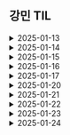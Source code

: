 ## 강민 TIL

<details>
<summary>2025-01-13</summary>
<div markdown="1">

                        
- Jira의 사용법에 대해 배웠다.
- 프롬프트 엔지니어링에 대해 더 깊이 파보는 중...

</div>
</details>

<details>
<summary>2025-01-14</summary>
<div markdown="1">

#### python으로 영어 -> 한글 번역

```
pip install googletrans==4.0.0-rc1
```
```
from googletrans import Translator

def translate_text():
    translator = Translator()
    result = translator.translate("""text""", dest='en')
    print(result.text)

translate_text()
```

</div>
</details>

<details>
<summary>2025-01-15</summary>
<div markdown="1">

#### 이미지를 32bit로 생성하기
- 파이썬 이미지 처리 라이브러리 PIL 설치
```
pip install pillow
```
```
from PIL import Image, ImageDraw
import numpy as np

# 이미지 파일 경로
image_path = "이미지 파일 경로로" 

# 이미지 로드 및 32x32 픽셀화
grid_size = 32  # 격자 크기 (32x32 픽셀)
original_image = Image.open(image_path).convert("RGBA")
small_image = original_image.resize((grid_size, grid_size), Image.Resampling.NEAREST)

# 결과 이미지 크기 계산
cell_size = 70  # 각 격자의 크기 
output_size = grid_size * cell_size
output_image = Image.new("RGBA", (output_size, output_size), (255, 255, 255, 255))
draw = ImageDraw.Draw(output_image)

# 격자와 픽셀 색상 그리기
for y in range(grid_size):
    for x in range(grid_size):
        color = tuple(small_image.getpixel((x, y)))  # 픽셀 색상 추출 (RGBA)
        # 격자 셀에 색상 채우기
        draw.rectangle(
            [
                (x * cell_size, y * cell_size),
                ((x + 1) * cell_size - 1, (y + 1) * cell_size - 1),
            ],
            fill=color,
        )
        # 격자선 그리기
        draw.rectangle(
            [
                (x * cell_size, y * cell_size),
                ((x + 1) * cell_size - 1, (y + 1) * cell_size - 1),
            ],
            outline=(200, 200, 200, 255),  # 회색 격자선
        )

# 결과 이미지를 RGB로 변환
rgb_output_image = output_image.convert("RGB")

# 결과 이미지 저장 경로
output_image_path = "결과 이미지 경로로"
# 이미지 저장
rgb_output_image.save(output_image_path)
output_image_path
```

#### 이미지 배경 제거
- 이미지 배경 제거를 위한 rembg 라이브러리 설치
```
pip install rembg
```
```
from rembg import remove
from PIL import Image

input = Image.open("이미지 경로") # load image
output = remove(input) # remove background
output.save("결과 이미지 경로") # save image
```
- 코드 실행 시 이미지 배경 제거와 같은 작업에 사용되는 딥러닝 기반 세그멘테이션 모델인 u2net이 자동 다운로드


- 배경 있는 이미지 배경 제거 후 32bit로 생성하기
```
from PIL import Image, ImageDraw
from rembg import remove
import numpy as np

# 이미지 파일 경로
image_path = "이미지 파일 경로로" 

# 이미지 로드 및 32x32 픽셀화
grid_size = 32 
input = Image.open(image_path) 
output = remove(input)
original_image = output.convert("RGBA")
small_image = original_image.resize((grid_size, grid_size), Image.Resampling.NEAREST)

# 결과 이미지 크기 계산
cell_size = 70 
output_size = grid_size * cell_size
output_image = Image.new("RGBA", (output_size, output_size), (255, 255, 255, 255))
draw = ImageDraw.Draw(output_image)

# 격자와 픽셀 색상 그리기
for y in range(grid_size):
    for x in range(grid_size):
        color = tuple(small_image.getpixel((x, y)))  # 픽셀 색상 추출 (RGBA)
        # 격자 셀에 색상 채우기
        draw.rectangle(
            [
                (x * cell_size, y * cell_size),
                ((x + 1) * cell_size - 1, (y + 1) * cell_size - 1),
            ],
            fill=color,
        )
        # 격자선 그리기
        draw.rectangle(
            [
                (x * cell_size, y * cell_size),
                ((x + 1) * cell_size - 1, (y + 1) * cell_size - 1),
            ],
            outline=(200, 200, 200, 255),  # 회색 격자선
        )

# 결과 이미지를 RGB로 변환
rgb_output_image = output_image.convert("RGB")

# 결과 이미지 저장 경로
output_image_path = "결과 이미지 경로로"
# 이미지 저장
rgb_output_image.save(output_image_path)
output_image_path
```

</div>
</details>

<details>
<summary>2025-01-16</summary>
<div markdown="1">

## RGB vs RGBA

### RGB

- Red Green Blue의 약어
- (255,255,255) 이런 형식으로 나타남
### RGBA

- RGB에 투명도 개념인 alpha를 추가한 것
- (255,0,0,0.5) 이면 투명도가 0.5인 빨간색

## 도트 도안 비슷한 색상 합쳐서 색상 수 줄이기 (KMeans 클러스터링 활용)

### 사용이미지지 
![dogdog](/uploads/cdf51fed75efd41543a6c4a4775fe335/dogdog.jpg)

### image to 2D Array
```
from PIL import Image, ImageDraw
from rembg import remove
import numpy as np
from sklearn.cluster import KMeans

# 이미지 파일 경로
image_path = "C:/Users/SSAFY/Desktop/dogdog.jpg"

# 이미지 로드 및 32x32 픽셀화
grid_size = 32 
input = Image.open(image_path) 
output = remove(input)
original_image = output.convert("RGBA")
small_image = original_image.resize((grid_size, grid_size), Image.Resampling.NEAREST)
pixels = np.array(small_image) # -> (높이, 너비, 채널수(RGBA))의 3차원 배열
original_shape = pixels.shape
# 픽셀을 2D 배열로 재구성
pixels_2d = pixels.reshape(-1, 4) # -> RGBA이기 떄문에 4로 바꿔야함 왜냐하면 RGBA는 4개의 숫자로 구성됨 / 만약 RGB면 3으로
```
#### -> 2차원 배열로 변경

### 컬러값만 뽑은 pixels_2d를 시각화
```
import matplotlib.pyplot as plt

# RGBA 2D 배열을 시각화하기 위해 RGB만 추출
rgb_pixels = pixels_2d[:, :3]

# RGB 값의 3D 공간 시각화
fig = plt.figure(figsize=(8, 8))
ax = fig.add_subplot(111, projection='3d')

# X, Y, Z 축에 RGB 값 배치
ax.scatter(rgb_pixels[:, 0], rgb_pixels[:, 1], rgb_pixels[:, 2], c=rgb_pixels / 255, s=10)

ax.set_xlabel('Red')
ax.set_ylabel('Green')
ax.set_zlabel('Blue')
ax.set_title('RGB Color Distribution')

plt.show()
```
![graph](/uploads/6dcae4e081ca4c9696c4f4e3797d52a0/graph.png){: width="300" height="300"}

### KMeans 클러스터링
- 클러스터의 개수를 미리 정하여 반복적으로 클러스터의 평균을 업데이트하며 가장 가까운 점들을 군집화하는 방법
- 색상에 KMeans 클러스터링을 도입하여 각 군집의 중심심 색상으로 변경하는 전략으로 다가감

```
# K-means 클러스터링

n_colors = 4 # 원하는 색상 수 4개

kmeans = KMeans(n_clusters=n_colors, random_state=42) # KMeans 모델 정의
labels = kmeans.fit_predict(pixels_2d) # 2D 배열을 예측

# 각 픽셀을 가장 가까운 중심점의 색상으로 대체
new_pixels = kmeans.cluster_centers_[labels]  #  .cluster_centers_는 각 클러스터의 중앙값 좌표 
    
# 이미지 형태로 다시 재구성
new_pixels = new_pixels.reshape(original_shape)

# 배열을 image로 변환
Image.fromarray(np.uint8(new_pixels))
```
- **.cluster_centers_** 는 각 클러스터의 중앙값 좌표

### 전체 코드
```
from PIL import Image, ImageDraw
from rembg import remove
import numpy as np
from sklearn.cluster import KMeans

# 이미지 파일 경로
image_path = "C:/Users/SSAFY/Desktop/dogdog.jpg"

def reduce_colors(image, n_colors): # 이미지, 원하는 색상의 수
    
    pixels = np.array(image)
    original_shape = pixels.shape
    
    # 3차원 pixel을 2차원으로 변경
    pixels_2d = pixels.reshape(-1, 4) # -> RGBA이기 떄문에 4로 바꿔야함 왜냐하면 RGBA는 4개의 숫자로 구성됨 / 만약 RGB면 3으로
    
    # KMeans 클러스터링
    kmeans = KMeans(n_clusters=n_colors, random_state=42)
    labels = kmeans.fit_predict(pixels_2d)
    
    # 각 픽셀을 가장 가까운 중심점의 색상으로 대체
    new_pixels = kmeans.cluster_centers_[labels]
    
    # 이미지 형태로 다시 재구성
    new_pixels = new_pixels.reshape(original_shape)
    
    # 배열을 image로 변환
    return Image.fromarray(np.uint8(new_pixels))

# 이미지 로드 및 32x32 픽셀화
grid_size = 32 
input = Image.open(image_path) 
output = remove(input)
original_image = output.convert("RGBA")
small_image = original_image.resize((grid_size, grid_size), Image.Resampling.NEAREST)

# 색상 수 줄이기
n_colors = 4  # 원하는 색상 수
reduced_image = reduce_colors(small_image, n_colors)

# 결과 이미지 크기 계산
cell_size = 70  # 각 격자의 크기 
output_size = grid_size * cell_size
output_image = Image.new("RGBA", (output_size, output_size), (255, 255, 255, 255))
draw = ImageDraw.Draw(output_image)

# 격자와 픽셀 색상 그리기
for y in range(grid_size):
    for x in range(grid_size):
        color = tuple(reduced_image.getpixel((x, y)))  # 픽셀 색상 추출 (RGBA)
        # 격자 셀에 색상 채우기
        draw.rectangle(
            [
                (x * cell_size, y * cell_size),
                ((x + 1) * cell_size - 1, (y + 1) * cell_size - 1),
            ],
            fill=color,
        )
        # 격자선 그리기
        draw.rectangle(
            [
                (x * cell_size, y * cell_size),
                ((x + 1) * cell_size - 1, (y + 1) * cell_size - 1),
            ],
            outline=(200, 200, 200, 255),  # 회색 격자선
        )


# 결과 이미지 저장 경로
output_image_path = "C:/Users/SSAFY/Desktop/dogdog_grid.png" # png로 저장해야 RGBA 형태로 저장 가능능
# 이미지 저장
output_image.save(output_image_path)
```
### 결과물
![dogdog_grid_reduced](/uploads/79fc81b49abc43fd5c5b850804299011/dogdog_grid_reduced.png){: width="300" height="300"}
</div>
</details>

<details>
<summary>2025-01-17</summary>
<div markdown="1">

## ngrok으로 로컬에서 서버 실행

- https://ngrok.com/ 로그인
- os에 맞는 installer 다운로드 후 실행
- config 설정

```
ngrok config add-authtoken 토큰
```

- FastAPI 실행
```
cd 프로젝트 경로 

uvicorn main:app --reload
```

- ngrok 실행

```
ngrok http --url=[할당받은 스태틱 도메인 이름] [실행 포트번호]
```                

</div>
</details>

<details>
<summary>2025-01-20</summary>
<div markdown="1">

## FastAPI
- python web framework
- API를 만들 수 있고, python 3.6 버전 이상에서 적용 가능함
- 인공지능 분야에서 널리 사용하고 있는 백엔드 프레임워크
- 설치

```
pip install fastapi
```

### FastAPI 특징
- API 문서 자동 생성 (Swagger -> localhost:8000/docs)
- 비동기 동작으로 빠른 성능 보장 (uvicorn 사용용)
- Pydantic을 사용한 Validation 체크

## uvicorn
- lightweight(매우 가벼운) ASGI 서버
- fastapi framework만으로는 웹 개발을 할 수 없고, ASGI와 호환되는 웹 서버가 필요함
- 비동기 방식이 가능한 python web server framework(Fastapi가 대표적)와 application 간의 표준 interface를 제공함
- 배포에 별도의 준비가 필요 없음
- 설치

```
pip install uvicorn
```

### FastAPI와 uvicorn 사용하는 간단한 예제 코드 (main.py)

```
from fastapi import FastAPI

app = FastAPI() # 인스턴스 생성

@app.get("/") # get method로 '/'에 해당하는  생성
def root():
    return {'Hello':'World!'} 
```

### 실행

```
uvicorn main:app --reload
```

localhost:8000에서 확인 가능

</div>
</details>

<details>
<summary>2025-01-21</summary>
<div markdown="1">

## Redis
### 특징
- **"Remote Dictionary Server"** 의 약자로, 오픈 소스 인메모리 데이터 구조 저장소
- 주로 캐싱, 세션 관리, 메시지 큐 등 다양한 용도로 사용
- 데이터베이스, 캐시, 메시지 브로커 기능을 지원하며, 키-값 저장소(Key-Value Store) 형태로 데이터를 저장
- 데이터를 메모리(RAM)에 저장하므로  빠른 속도를 자랑

### 데이터 백업 방식
#### RDB(Redis Database)
- 메모리에 있는 데이터 전체에서 스냅샷을 작성하고, 이를 디스크로 저장하는 방식

- 특정 시간마다 여러 개의 스냅샷을 생성하고, 데이터를 복원해야 한다면 스냅샷 파일을 그대로 로딩만 하면 됨

- 하지만, 스냅샷 이후 변경된 데이터는 복구할 수 없음 → 데이터 유실(loss)

#### AOF(Append Only File)
- 데이터가 변경되는 이벤트가 발생하면 이를 모두 로그에 저장하는 방식
- 데이터를 생성, 수정, 삭제하는 이벤트를 초 단위로 취합 및 로그 파일에 작성
- 모든 데이터의 변경 기록들을 보관하고 있으므로 최신 데이터 정보를 백업 가능
- RDB 방식에 비해 데이터 유실량이 적음(초 단위 데이터는 유실 가능)
- RDB 방식보다 로딩 속도가 느리고 와 파일 크기가 큰 것이 단점

#### 어떻게 사용해야하는가
- 일부 데이터 손실에 영향을 받지 않는 경우(캐시로만 사용할 때) => **RDB**
- 장애 상황 직전까지의 모든 데이터가 보장되어야 할 경우 => **AOF**
- 강력한 내구성이 필요한 경우 => **RDB + AOF**
- 레디스는 일반적으로 AOF와 RDB를 동시에 사용하여 데이터를 백업
</div>
</details>

<details>
<summary>2025-01-22</summary>
<div markdown="1">

## Python Pydantic
### 설명
- Python에서 데이터 유효성 검증 및 설정 관리에 사용되는 라이브러리

### 특징
#### 타입 힌트 기반 모델링

- Pydantic은 Python의 타입 힌트를 사용해 데이터 모델을 정의하며, 정의된 타입에 따라 자동으로 데이터를 검증
- 예: int, str, List, Dict, datetime 등과 같은 기본 타입 및 복합 타입 지원

#### 자동 데이터 변환

- 입력된 데이터가 모델에 정의된 타입과 다를 경우 가능한 한 자동으로 변환
- 예를 들어, 문자열로 입력된 "123"은 정수 123으로 변환

#### 유효성 검증

- 필드별로 다양한 검증 조건을 설정
- 예: min_length, max_length, regex, ge(greater than or equal), le(less than or equal) 등.

#### JSON 및 Dict 변환

- Pydantic 모델은 JSON 및 Python dict로 쉽게 변환 가능
- 데이터 직렬화/역직렬화에 유용용

#### 데이터 계층화

- 중첩된 데이터 구조를 쉽게 표현 가능 / 복잡한 데이터 계층 구조를 다룸

### 프로젝트에서 어떻게 적용?

```
from pydantic import BaseModel

# ----- Pydantic 모델 -----
# 서술형 도안 인풋
class Description_Input(BaseModel):
    needle: str
    work: str  
    detail: str
```
서술형 도안의 인풋에 Pydantic 사용

</div>
</details>

<details>
<summary>2025-01-23</summary>
<div markdown="1">

## WebClient
### WebClient 란?

- WebClient는 RestTemplate를 대체하는 HTTP 클라이언트
- 기존의 동기 API를 제공할 뿐만 아니라, 논블로킹 및 비동기 접근 방식을 지원해서 효율적인 통신이 가능
- WebClient는 요청을 나타내고 전송하게 해주는 빌더 방식의 인터페이스를 사용하며, 외부 API로 요청을 할 때 리액티브 타입의 전송과 수신을 합니다. (Mono, Flux)

### 특징

#### 비동기 논블로킹 처리

- 요청과 응답을 논블로킹 방식으로 처리하여 고성능, 고효율 애플리케이션을 구축 가능능
- Reactor 프로젝트의 Mono와 Flux를 기반으로 작동

#### 동기/비동기 지원

- 기본적으로 비동기로 작동하지만, 동기식으로도 호출 결과를 처리 가능능

#### 유연한 요청 설정:

- HTTP 메서드(GET, POST, PUT, DELETE 등)를 유연하게 설정 가능 / 다양한 헤더, URL 파라미터 등을 간편하게 설정 가능

#### 다양한 인코딩 및 디코딩

- JSON, XML 등 다양한 데이터 포맷을 지원 / 커스텀 인코더/디코더를 추가로 정의 가능

#### 타임아웃 및 재시도

- 요청 타임아웃 및 실패 시 재시도 로직을 쉽게 설정 가능

### 의존성 추가
```
// gradle
dependencies {
    implementation 'org.springframework.boot:spring-boot-starter-webflux'
}

```

### 프로젝트에서 어떻게 사용?

- webClient 설정
```
private final WebClient webClient;

    public ImageService() {
        this.webClient = WebClient.builder()
                .baseUrl("http://localhost:8000")
                .codecs(configurer -> configurer
                        .defaultCodecs()
                        .maxInMemorySize(10 * 1024 * 1024))
                .build();
    }
```

- POST 요청 보내기
```
public Mono<DescriptionPatternResponseDto> generateDescription(DescriptionPatternRequestDto dto){
        return webClient.post()
                .uri("/v1/description/generate")
                .body(Mono.just(dto), DescriptionPatternRequestDto.class)
                .retrieve()
                .bodyToMono(DescriptionPatternResponseDto.class);
    }
```

</div>
</details>

<details>
<summary>2025-01-24</summary>
<div markdown="1">

                        
## DifferedResult
### 개념

- 요청-응답의 흐름을 비동기적으로 처리하기 위한 객체
- 동기 작업의 완료를 기다리는 대신 결과를 나중에 제공하는 데 사용

### 특징

#### 비동기 응답 처리

- 요청에 대한 응답을 즉시 반환하지 않고, 작업이 완료될 때까지 대기하거나 콜백을 통해 처리

#### 비동기 작업 상태 관리

- DeferredResult는 작업의 상태(예: 완료, 실패, 타임아웃)를 관리
- 상태 변화에 따라 콜백 함수나 핸들러를 트리거

#### 시간 초과 지원

- 지정된 시간이 초과되면 타임아웃 상태로 전환하며, 적절한 대체 응답을 제공

#### 쓰레드 효율성

요청 스레드를 차단하지 않고, 비동기적으로 작업이 완료될 때까지 다른 작업을 수행

### 프로젝트에서 적용
```
@PostMapping("/ai/description")
    @Operation(summary="서술형 도안 FastAPI에 요청해서 받아오기")
    public DeferredResult<DescriptionPatternCreateResponse> generateDescriptionPattern(@RequestBody DescriptionPatternCreateRequest request) {
        DeferredResult<DescriptionPatternCreateResponse> output = new DeferredResult<>(300000L); // 5분 타임아웃

        patternCreateService.createDescription(request)
                .subscribe(response -> output.setResult(response), // 성공 시 결과 반환
                        error -> output.setErrorResult(error)); // 실패 시 에러 반환

        return output;
    }
```
#### 사용한 이유
- FastAPI에서 서술형 도안을 받을 때 60 ~ 90 초 가량 시간이 소요됨 Mono 타입으로 받았을 시에는 타임아웃이 발생하여 503 Error가 발생하였음
- DefferedResult 타입을 사용함으로 타임 아웃 시간을 설정할 수 있어 요청에 대한 응답을 받을 수 있었음

</div>
</details>

